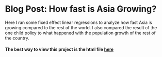 # Blog Post: How fast is Asia Growing?
Here I ran some fixed effect linear regressions to analyze how fast Asia is growing compared to the rest of the world. I also compared the result of the one child policy to what happened with the population growth of the rest of the country. 

#### The best way to view this project is the html file [here](https://raw.githack.com/cyrustadjiki/Blog-Post/master/blog.html#China_versus_Asia)

